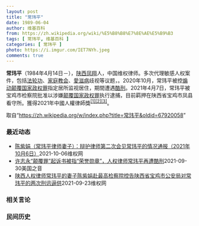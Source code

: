 ```yaml
---
layout: post
title: "常玮平"
date: 1989-06-04
author: 维基百科
from: https://zh.wikipedia.org/wiki/%E5%B8%B8%E7%8E%AE%E5%B9%B3
tags: [ 常玮平, 维基百科 ]
categories: [ 常玮平 ]
photo: https://i.imgur.com/IET7NYh.jpeg
comments: true
---
```

<div class="mw-parser-output">
<p><b>常玮平</b>（1984年4月14日<span class="useeditintro" title="Template:BLP editintro">－</span>），<a href="/wiki/%E9%99%95%E8%A5%BF" class="mw-redirect" title="陕西">陕西</a><a href="/wiki/%E5%87%A4%E7%BF%94" class="mw-redirect" title="凤翔">凤翔</a>人，中国维权律师。多次代理敏感人权案件，包括<a href="/wiki/%E6%B3%95%E8%BD%AE%E5%8A%9F" title="法轮功">法轮功</a>、<a href="/wiki/%E5%AE%B6%E5%BA%AD%E6%95%99%E4%BC%9A" class="mw-redirect" title="家庭教会">家庭教会</a>、<a href="/wiki/%E6%84%9B%E6%BB%8B%E7%97%85" class="mw-redirect" title="愛滋病">愛滋病</a>歧视等议题，。2020年10月，常玮平被控<a href="/wiki/%E7%85%BD%E5%8A%A8%E9%A2%A0%E8%A6%86%E5%9B%BD%E5%AE%B6%E6%94%BF%E6%9D%83%E7%BD%AA" title="煽动颠覆国家政权罪">煽动颠覆国家政权罪</a>指定居所监视居住，期間遭遇<a href="/wiki/%E9%85%B7%E5%88%91" title="酷刑">酷刑</a>。2021年4月7日，常玮平被宝鸡市检察院批准以涉嫌<a href="/wiki/%E9%A2%A0%E8%A6%86%E5%9B%BD%E5%AE%B6%E6%94%BF%E6%9D%83%E7%BD%AA" title="颠覆国家政权罪">颠覆国家政权罪</a>执行逮捕，目前羁押在陕西省宝鸡市凤县看守所。獲得2021年中國人權律師獎<sup id="cite_ref-1" class="reference"><a href="#cite_note-1">[1]</a></sup><sup id="cite_ref-2" class="reference"><a href="#cite_note-2">[2]</a></sup><sup id="cite_ref-3" class="reference"><a href="#cite_note-3">[3]</a></sup>。
</p>
</div><noscript><img src="//zh.wikipedia.org/wiki/Special:CentralAutoLogin/start?type=1x1" alt="" title="" width="1" height="1" style="border: none; position: absolute;"></noscript>
<div class="printfooter">取自“<a dir="ltr" href="https://zh.wikipedia.org/w/index.php?title=常玮平&amp;oldid=67920058">https://zh.wikipedia.org/w/index.php?title=常玮平&amp;oldid=67920058</a>”</div><div id="recent-news"><h3>最近动态</h3><ul><li><a href="https://nodebe4.github.io/waimei/2021-10-06/%E9%99%88%E7%B4%AB%E5%A8%9F-%E5%B8%B8%E7%8E%AE%E5%B9%B3%E5%BE%8B%E5%B8%88%E5%A6%BB%E5%AD%90-%E8%BE%A9%E6%8A%A4%E5%BE%8B%E5%B8%88%E7%AC%AC%E4%BA%8C%E6%AC%A1%E4%BC%9A%E8%A7%81%E5%B8%B8%E7%8E%AE%E5%B9%B3%E7%9A%84%E6%83%85%E5%86%B5%E9%80%9A%E6%8A%A5-2021%E5%B9%B410%E6%9C%886%E6%97%A5" title="陈紫娟（常玮平律师妻子）：辩护律师第二次会见常玮平的情况通报（2021年10月6日）—— 2021年9月30日上午，辩护律师第二次在凤县看守所会见到了常玮平，此次会见披露了更多指定居所监视居住期...">陈紫娟（常玮平律师妻子）：辩护律师第二次会见常玮平的情况通报（2021年10月6日）</a><time>2021-10-06</time><a class="tag">维权网</a></li>
<li><a href="https://nodebe4.github.io/waimei/2021-09-30/%E8%AE%B8%E5%BF%97%E6%B0%B8-%E9%A2%A0%E8%A6%86%E7%BD%AA-%E8%B5%B7%E8%AF%89%E4%B9%A6%E8%A2%AB%E6%8C%87-%E8%8D%A3%E8%AA%89%E5%8B%8B%E7%AB%A0-%E4%BA%BA%E6%9D%83%E5%BE%8B%E5%B8%88%E5%B8%B8%E7%8E%AE%E5%B9%B3%E5%86%8D%E9%81%AD%E9%85%B7%E5%88%91" title="许志永“颠覆罪”起诉书被指“荣誉勋章”，人权律师常玮平再遭酷刑—— Thu, 30 Sep 2021 10:33:07 GMT 许志永（左）和丁家喜 被捕一年八个月的中国公民运动倡导者许志永被以...">许志永“颠覆罪”起诉书被指“荣誉勋章”，人权律师常玮平再遭酷刑</a><time>2021-09-30</time><a class="tag">美国之音</a></li>
<li><a href="https://nodebe4.github.io/waimei/2021-09-23/%E9%99%95%E8%A5%BF%E4%BA%BA%E6%9D%83%E5%BE%8B%E5%B8%88%E5%B8%B8%E7%8E%AE%E5%B9%B3%E7%9A%84%E5%A6%BB%E5%AD%90%E9%99%88%E7%B4%AB%E5%A8%9F%E8%B5%B4%E6%9C%80%E9%AB%98%E6%A3%80%E5%AF%9F%E9%99%A2%E6%8E%A7%E5%91%8A%E9%99%95%E8%A5%BF%E7%9C%81%E5%AE%9D%E9%B8%A1%E5%B8%82%E5%85%AC%E5%AE%89%E5%B1%80%E5%AF%B9%E5%B8%B8%E7%8E%AE%E5%B9%B3%E7%9A%84%E4%B8%A4%E6%AC%A1%E5%88%91%E8%AE%AF%E9%80%BC%E4%BE%9B" title="陕西人权律师常玮平的妻子陈紫娟赴最高检察院控告陕西省宝鸡市公安局对常玮平的两次刑讯逼供—— （维权网信息中心报道）2021年9月23日，本网获悉：陕西人权律师常玮平的妻子陈紫娟赴最高检察院控告陕...">陕西人权律师常玮平的妻子陈紫娟赴最高检察院控告陕西省宝鸡市公安局对常玮平的两次刑讯逼供</a><time>2021-09-23</time><a class="tag">维权网</a></li>
</ul></div><div id="open-opinion"><h3>相关言论</h3><ul></ul></div><div id="mjls-record"><h3>民间历史</h3><ul></ul></div>